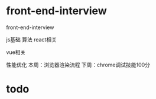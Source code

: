 # front-end-interview
front-end-interview

js基础
算法
react相关

vue相关

性能优化
本周：浏览器渲染流程
下周：chrome调试技能100分

# todo
